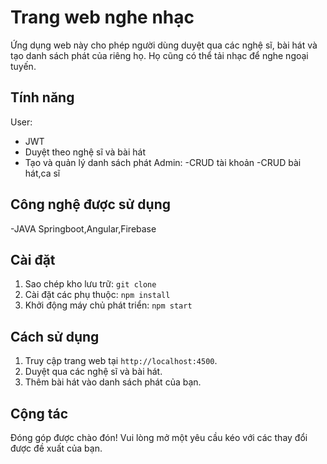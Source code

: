 # Trang web nghe nhạc

Ứng dụng web này cho phép người dùng duyệt qua các nghệ sĩ, bài hát và tạo danh sách phát của riêng họ. Họ cũng có thể tải nhạc để nghe ngoại tuyến.

## Tính năng
User:
- JWT
- Duyệt theo nghệ sĩ và bài hát
- Tạo và quản lý danh sách phát
Admin:
-CRUD tài khoản
-CRUD bài hát,ca sĩ

## Công nghệ được sử dụng
-JAVA Springboot,Angular,Firebase
## Cài đặt

1. Sao chép kho lưu trữ: `git clone`
2. Cài đặt các phụ thuộc: `npm install`
3. Khởi động máy chủ phát triển: `npm start`

## Cách sử dụng

1. Truy cập trang web tại `http://localhost:4500`.
2. Duyệt qua các nghệ sĩ và bài hát.
3. Thêm bài hát vào danh sách phát của bạn.

## Cộng tác

Đóng góp được chào đón! Vui lòng mở một yêu cầu kéo với các thay đổi được đề xuất của bạn.

